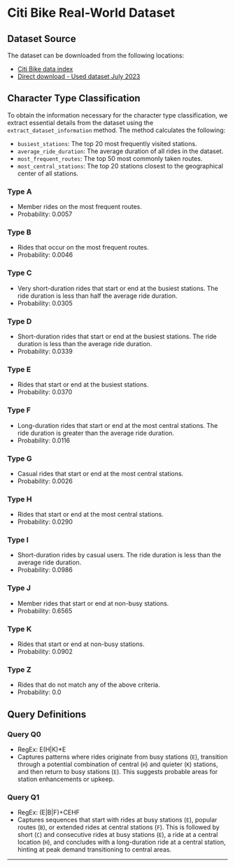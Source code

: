 # Citi Bike Real-World Dataset

## Dataset Source

The dataset can be downloaded from the following locations:

- [Citi Bike data index](https://s3.amazonaws.com/tripdata/index.html)
- [Direct download - Used dataset July 2023](https://s3.amazonaws.com/tripdata/202307-citibike-tripdata.csv.zip)

## Character Type Classification

To obtain the information necessary for the character type classification, we extract essential details from the dataset using the `extract_dataset_information` method. The method calculates the following:

- `busiest_stations`: The top 20 most frequently visited stations.
- `average_ride_duration`: The average duration of all rides in the dataset.
- `most_frequent_routes`: The top 50 most commonly taken routes.
- `most_central_stations`: The top 20 stations closest to the geographical center of all stations.

### Type A
- Member rides on the most frequent routes.
- Probability: 0.0057

### Type B
- Rides that occur on the most frequent routes.
- Probability: 0.0046

### Type C
- Very short-duration rides that start or end at the busiest stations. The ride duration is less than half the average ride duration.
- Probability: 0.0305

### Type D
- Short-duration rides that start or end at the busiest stations. The ride duration is less than the average ride duration.
- Probability: 0.0339

### Type E
- Rides that start or end at the busiest stations.
- Probability: 0.0370

### Type F
- Long-duration rides that start or end at the most central stations. The ride duration is greater than the average ride duration.
- Probability: 0.0116

### Type G
- Casual rides that start or end at the most central stations.
- Probability: 0.0026

### Type H
- Rides that start or end at the most central stations.
- Probability: 0.0290

### Type I
- Short-duration rides by casual users. The ride duration is less than the average ride duration.
- Probability: 0.0986

### Type J
- Member rides that start or end at non-busy stations.
- Probability: 0.6565

### Type K
- Rides that start or end at non-busy stations.
- Probability: 0.0902

### Type Z
- Rides that do not match any of the above criteria.
- Probability: 0.0

## Query Definitions

### Query Q0
- RegEx: E(H|K)\*E
- Captures patterns where rides originate from busy stations (`E`), transition through a potential combination of central (`H`) and quieter (`K`) stations, and then return to busy stations (`E`). This suggests probable areas for station enhancements or upkeep.

### Query Q1
- RegEx: (E|B|F)\+CEHF
- Captures sequences that start with rides at busy stations (`E`), popular routes (`B`), or extended rides at central stations (`F`). This is followed by short (`C`) and consecutive rides at busy stations (`E`), a ride at a central location (`H`), and concludes with a long-duration ride at a central station, hinting at peak demand transitioning to central areas.

---


